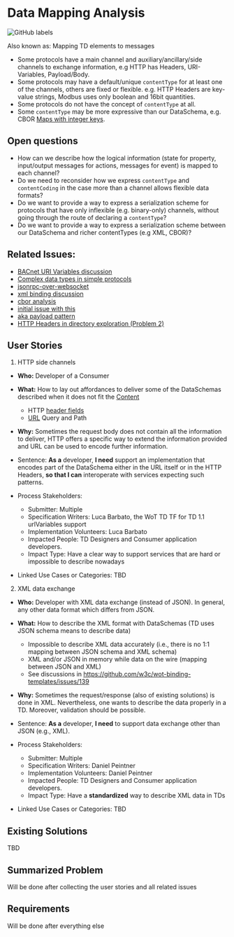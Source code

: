 # Data Mapping Analysis

![GitHub labels](https://img.shields.io/github/labels/w3c/wot-thing-description/data%20mapping)

Also known as: Mapping TD elements to messages

- Some protocols have a main channel and auxiliary/ancillary/side channels to exchange information, e.g HTTP has Headers, URI-Variables, Payload/Body.
- Some protocols may have a default/unique `contentType` for at least one of the channels, others are fixed or flexible. e.g. HTTP Headers are key-value strings, Modbus uses only boolean and 16bit quantities.
- Some protocols do not have the concept of `contentType` at all.
- Some `contentType` may be more expressive than our DataSchema, e.g. CBOR [Maps with integer keys](https://www.rfc-editor.org/rfc/rfc8949.html#map-keys).

## Open questions

- How can we describe how the logical information (state for property, input/output messages for actions, messages for event) is mapped to each channel?
- Do we need to reconsider how we express `contentType` and `contentCoding` in the case more than a channel allows flexible data formats?
- Do we want to provide a way to express a serialization scheme for protocols that have only inflexible (e.g. binary-only) channels, without going through the route of declaring a `contentType`?
- Do we want to provide a way to express a serialization scheme between our DataSchema and richer contentTypes (e.g XML, CBOR)?

## Related Issues:

- [BACnet URI Variables discussion](https://github.com/w3c/wot-binding-templates/issues/302)
- [Complex data types in simple protocols](https://github.com/w3c/wot-thing-description/issues/1936)
- [jsonrpc-over-websocket](https://github.com/w3c/wot-binding-templates/issues/125)
- [xml binding discussion](https://github.com/w3c/wot-binding-templates/issues/139)
- [cbor analysis](https://github.com/w3c/wot-binding-templates/issues/8)
- [initial issue with this](https://github.com/w3c/wot-binding-templates/issues/219)
- [aka payload pattern](https://github.com/w3c/wot-thing-description/issues/1217)
- [HTTP Headers in directory exploration (Problem 2)](https://github.com/eclipse-thingweb/node-wot/issues/1221)

## User Stories

1. HTTP side channels

- **Who:** Developer of a Consumer
- **What:** How to lay out affordances to deliver some of the DataSchemas described when it does not fit the [Content](https://www.rfc-editor.org/rfc/rfc9110.html#name-content)
  - HTTP [header fields](https://www.rfc-editor.org/rfc/rfc9110.html#name-header-fields)
  - [URL](https://www.rfc-editor.org/rfc/rfc3986) Query and Path
- **Why:** Sometimes the request body does not contain all the information to deliver, HTTP offers a specific way to extend the information provided and URL can be used to encode further information.

- Sentence: **As a** developer, **I need** support an implementation that encodes part of the DataSchema either in the URL itself or in the HTTP Headers, **so that I can** interoperate with services expecting such patterns.
- Process Stakeholders:
  - Submitter: Multiple
  - Specification Writers: Luca Barbato, the WoT TD TF for TD 1.1 urlVariables support
  - Implementation Volunteers: Luca Barbato
  - Impacted People: TD Designers and Consumer application developers.
  - Impact Type: Have a clear way to support services that are hard or impossible to describe nowadays
- Linked Use Cases or Categories: TBD

2. XML data exchange

- **Who:** Developer with XML data exchange (instead of JSON). In general, any other data format which differs from JSON.
- **What:** How to describe the XML format with DataSchemas (TD uses JSON schema means to describe data)
  - Impossible to describe XML data accurately (i.e., there is no 1:1 mapping between JSON schema and XML schema)
  - XML and/or JSON in memory while data on the wire (mapping between JSON and XML)
  - See discussions in https://github.com/w3c/wot-binding-templates/issues/139
- **Why:** Sometimes the request/response (also of existing solutions) is done in XML. Nevertheless, one wants to describe the data properly in a TD. Moreover, validation should be possible.

- Sentence: **As a** developer, **I need** to support data exchange other than JSON (e.g., XML).
- Process Stakeholders:
  - Submitter: Multiple
  - Specification Writers: Daniel Peintner
  - Implementation Volunteers: Daniel Peintner
  - Impacted People: TD Designers and Consumer application developers.
  - Impact Type: Have a **standardized** way to describe XML data in TDs
- Linked Use Cases or Categories: TBD

## Existing Solutions

TBD

## Summarized Problem

Will be done after collecting the user stories and all related issues

## Requirements

Will be done after everything else
